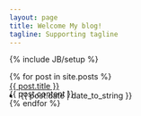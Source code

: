 ```yaml
---
layout: page
title: Welcome My blog!
tagline: Supporting tagline
---
```

{% include JB/setup %}
<style>
   #disqus_thread{
    	display: none;
   }
   .post-content{
   		margin-top:-20px;
   }
</style>
<div class="row-fluid">
	  {% for post in site.posts %}
	<div class="span6">		    
	    	<a href="{{ BASE_PATH }}{{ post.url }}">{{ post.title }}</a>	    	
	    	<li>{{ post.date | date_to_string }}</li> 
	    	<div class="post-content">{{ post.content }}</div>
	</div>
	  {% endfor %}
</div>
